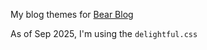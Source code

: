 My blog themes for [Bear Blog](tab:https://bearblog.dev)

As of Sep 2025, I'm using the `delightful.css`
